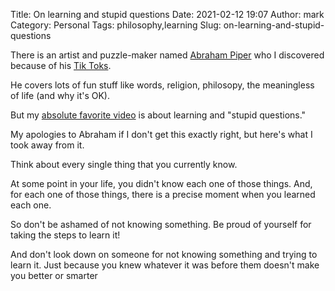 Title: On learning and stupid questions
Date: 2021-02-12 19:07
Author: mark
Category: Personal
Tags: philosophy,learning
Slug: on-learning-and-stupid-questions

There is an artist and puzzle-maker named [Abraham Piper](https://www.abrahampiper.com/) who I discovered because of his [Tik Toks](https://www.tiktok.com/@abrahampiper).

He covers lots of fun stuff like words, religion, philosopy, the meaningless of life (and why it's OK).

But my [absolute favorite video](https://www.tiktok.com/@abrahampiper/video/6918391576058154246) is about learning and "stupid questions."

My apologies to Abraham if I don't get this exactly right, but here's what I took away from it.

Think about every single thing that you currently know.

At some point in your life, you didn't know each one of those things. And, for each one of those things, there is a precise moment when you learned each one.

So don't be ashamed of not knowing something. Be proud of yourself for taking the steps to learn it!

And don't look down on someone for not knowing something and trying to learn it. Just because you knew whatever it was before them doesn't make you better or smarter
